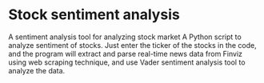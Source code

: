 # Stock sentiment analysis
 A sentiment analysis tool for analyzing stock market
A Python script to analyze sentiment of stocks. Just enter the ticker of the stocks in the code, and the program will extract and parse real-time news data from Finviz using web scraping technique, and use Vader sentiment analysis tool to analyze the data.
